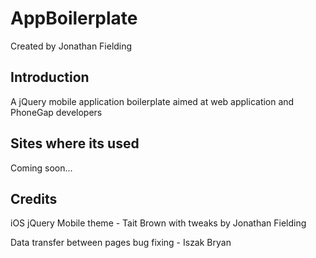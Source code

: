# AppBoilerplate
Created by Jonathan Fielding

## Introduction
A jQuery mobile application boilerplate aimed at web application and PhoneGap developers

## Sites where its used
Coming soon...

## Credits

iOS jQuery Mobile theme - Tait Brown with tweaks by Jonathan Fielding

Data transfer between pages bug fixing - Iszak Bryan
